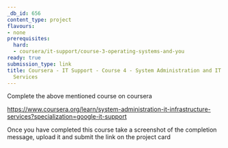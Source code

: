 ```yaml
---
_db_id: 656
content_type: project
flavours:
- none
prerequisites:
  hard:
  - coursera/it-support/course-3-operating-systems-and-you
ready: true
submission_type: link
title: Coursera - IT Support - Course 4 - System Administration and IT Infrastructure
  Services
---
```


Complete the above mentioned course on coursera

https://www.coursera.org/learn/system-administration-it-infrastructure-services?specialization=google-it-support

Once you have completed this course take a screenshot of the completion message, upload it and submit the link on the project card